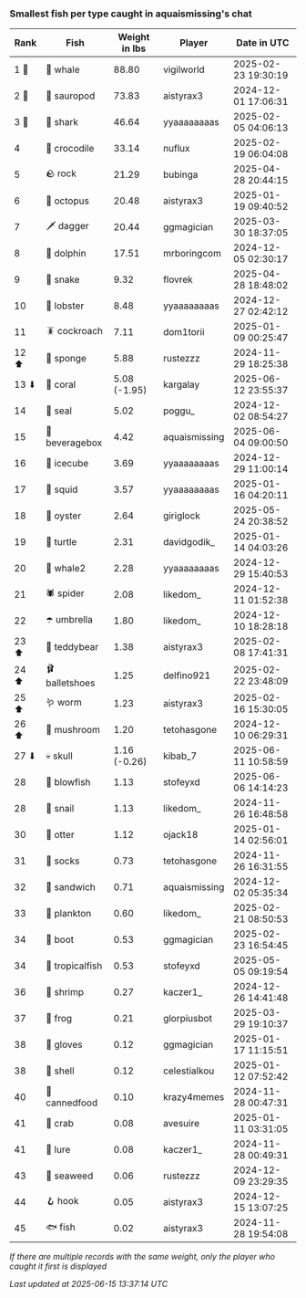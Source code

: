 ### Smallest fish per type caught in aquaismissing's chat
| Rank | Fish | Weight in lbs | Player | Date in UTC |
|------|--------|-----------|---------|------|
| 1 🥇  | 🐳 whale | 88.80 | vigilworld | 2025-02-23 19:30:19 |
| 2 🥈  | 🦕 sauropod | 73.83 | aistyrax3 | 2024-12-01 17:06:31 |
| 3 🥉  | 🦈 shark | 46.64 | yyaaaaaaaas | 2025-02-05 04:06:13 |
| 4  | 🐊 crocodile | 33.14 | nuflux | 2025-02-19 06:04:08 |
| 5  | 🪨 rock | 21.29 | bubinga | 2025-04-28 20:44:15 |
| 6  | 🐙 octopus | 20.48 | aistyrax3 | 2025-01-19 09:40:52 |
| 7  | 🗡️ dagger | 20.44 | ggmagician | 2025-03-30 18:37:05 |
| 8  | 🐬 dolphin | 17.51 | mrboringcom | 2024-12-05 02:30:17 |
| 9  | 🐍 snake | 9.32 | flovrek | 2025-04-28 18:48:02 |
| 10  | 🦞 lobster | 8.48 | yyaaaaaaaas | 2024-12-27 02:42:12 |
| 11  | 🪳 cockroach | 7.11 | dom1torii | 2025-01-09 00:25:47 |
| 12 ⬆ | 🧽 sponge | 5.88 | rustezzz | 2024-11-29 18:25:38 |
| 13 ⬇ | 🪸 coral | 5.08 (-1.95) | kargalay | 2025-06-12 23:55:37 |
| 14  | 🦭 seal | 5.02 | poggu_ | 2024-12-02 08:54:27 |
| 15  | 🧃 beveragebox | 4.42 | aquaismissing | 2025-06-04 09:00:50 |
| 16  | 🧊 icecube | 3.69 | yyaaaaaaaas | 2024-12-29 11:00:14 |
| 17  | 🦑 squid | 3.57 | yyaaaaaaaas | 2025-01-16 04:20:11 |
| 18  | 🦪 oyster | 2.64 | giriglock | 2025-05-24 20:38:52 |
| 19  | 🐢 turtle | 2.31 | davidgodik_ | 2025-01-14 04:03:26 |
| 20  | 🐋 whale2 | 2.28 | yyaaaaaaaas | 2024-12-29 15:40:53 |
| 21  | 🕷️ spider | 2.08 | likedom_ | 2024-12-11 01:52:38 |
| 22  | ☂️ umbrella | 1.80 | likedom_ | 2024-12-10 18:28:18 |
| 23 ⬆ | 🧸 teddybear | 1.38 | aistyrax3 | 2025-02-08 17:41:31 |
| 24 ⬆ | 🩰 balletshoes | 1.25 | delfino921 | 2025-02-22 23:48:09 |
| 25 ⬆ | 🪱 worm | 1.23 | aistyrax3 | 2025-02-16 15:30:05 |
| 26 ⬆ | 🍄 mushroom | 1.20 | tetohasgone | 2024-12-10 06:29:31 |
| 27 ⬇ | 💀 skull | 1.16 (-0.26) | kibab_7 | 2025-06-11 10:58:59 |
| 28  | 🐡 blowfish | 1.13 | stofeyxd | 2025-06-06 14:14:23 |
| 28  | 🐌 snail | 1.13 | likedom_ | 2024-11-26 16:48:58 |
| 30  | 🦦 otter | 1.12 | ojack18 | 2025-01-14 02:56:01 |
| 31  | 🧦 socks | 0.73 | tetohasgone | 2024-11-26 16:31:55 |
| 32  | 🥪 sandwich | 0.71 | aquaismissing | 2024-12-02 05:35:34 |
| 33  | 🦠 plankton | 0.60 | likedom_ | 2025-02-21 08:50:53 |
| 34  | 👢 boot | 0.53 | ggmagician | 2025-02-23 16:54:45 |
| 34  | 🐠 tropicalfish | 0.53 | stofeyxd | 2025-05-05 09:19:54 |
| 36  | 🦐 shrimp | 0.27 | kaczer1_ | 2024-12-26 14:41:48 |
| 37  | 🐸 frog | 0.21 | glorpiusbot | 2025-03-29 19:10:37 |
| 38  | 🧤 gloves | 0.12 | ggmagician | 2025-01-17 11:15:51 |
| 38  | 🐚 shell | 0.12 | celestialkou | 2025-01-12 07:52:42 |
| 40  | 🥫 cannedfood | 0.10 | krazy4memes | 2024-11-28 00:47:31 |
| 41  | 🦀 crab | 0.08 | avesuire | 2025-01-11 03:31:05 |
| 41  | 🎏 lure | 0.08 | kaczer1_ | 2024-11-28 00:49:31 |
| 43  | 🌿 seaweed | 0.06 | rustezzz | 2024-12-09 23:29:35 |
| 44  | 🪝 hook | 0.05 | aistyrax3 | 2024-12-15 13:07:25 |
| 45  | 🐟 fish | 0.02 | aistyrax3 | 2024-11-28 19:54:08 |

_If there are multiple records with the same weight, only the player who caught it first is displayed_

_Last updated at 2025-06-15 13:37:14 UTC_